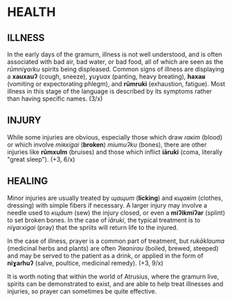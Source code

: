 # HEALTH

## ILLNESS

In the early days of the gramurn, illness is not well understood, and is often associated with bad air, bad water, or bad food, all of which are seen as the _rūmniɣaɾku_ spirits being displeased. Common signs of illness are displaying a **xauxauʔ** (cough, sneeze), _ɣuɣuax_ (panting, heavy breating), **haxaʁ** (vomiting or expectorating phlegm), and **rūmruki** (exhaustion, fatigue). Most illness in this stage of the language is described by its symptoms rather than having specific names. (3/x)

## INJURY

While some injuries are obvious, especially those which draw _ɾaкim_ (blood) or which involve _miʀxigai_ (**broken**) _miumuʔku_ (bones), there are other injuries like **rūmxulm** (bruises) and those which inflict **iāruki** (coma, literally "great sleep"). (+3, 6/x)

## HEALING

Minor injuries are usually treated by _ɰaɰum_ (**licking**) and _кɰaʀim_ (clothes, dressing) with simple fibers if necessary. A larger injury may involve a needle used to _кɰāum_ (sew) the injury closed, or even a **miʔikmiʔar** (splint) to set broken bones. In the case of _iāruki_, the typical treatment is to _niɣaɾxigai_ (pray) that the spriits will return life to the injured.

In the case of illness, prayer is a common part of treatment, but _rukāklauma_ (medicinal herbs and plants) are often _ʔiʀaniɾau_ (boiled, brewed, steeped) and may be served to the patient as a drink, or applied in the form of **niɣaɾhuʔ** (salve, poultice, medicinal remedy). (+3, 9/x)

It is worth noting that within the world of Atrusius, where the gramurn live, spirits can be demonstrated to exist, and are able to help treat illnesses and injuries, so prayer can sometimes be quite effective.
